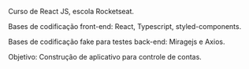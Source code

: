Curso de React JS, escola Rocketseat.

Bases de codificação front-end:
React, Typescript, styled-components.

Bases de codificação fake para testes back-end:
Miragejs e Axios.

Objetivo:
Construção de aplicativo para controle de contas.
